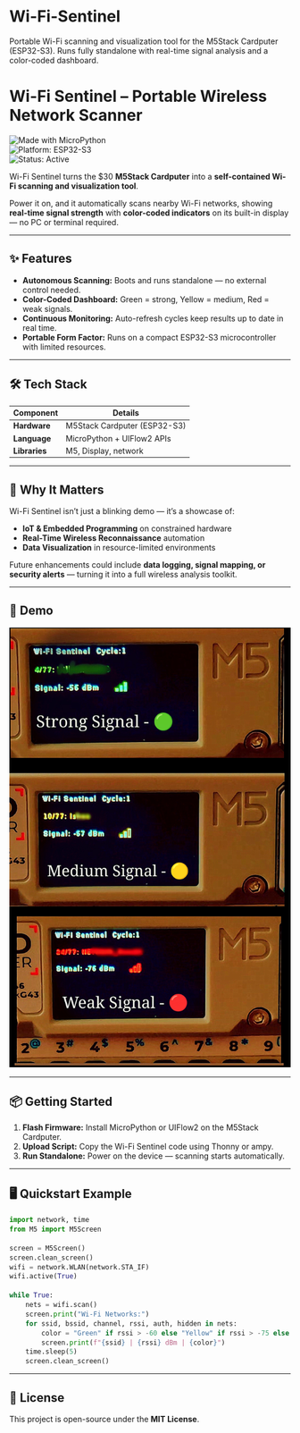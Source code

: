 # Wi-Fi-Sentinel
Portable Wi-Fi scanning and visualization tool for the M5Stack Cardputer (ESP32-S3). Runs fully standalone with real-time signal analysis and a color-coded dashboard.

# Wi-Fi Sentinel – Portable Wireless Network Scanner  

![Made with MicroPython](https://img.shields.io/badge/Made%20with-MicroPython-blue)  
![Platform: ESP32-S3](https://img.shields.io/badge/Platform-ESP32--S3-green)  
![Status: Active](https://img.shields.io/badge/Status-Active-brightgreen)  

Wi-Fi Sentinel turns the $30 **M5Stack Cardputer** into a **self-contained Wi-Fi scanning and visualization tool**.  

Power it on, and it automatically scans nearby Wi-Fi networks, showing **real-time signal strength** with **color-coded indicators** on its built-in display — no PC or terminal required.  

---

## ✨ Features  

- **Autonomous Scanning:** Boots and runs standalone — no external control needed.  
- **Color-Coded Dashboard:** Green = strong, Yellow = medium, Red = weak signals.  
- **Continuous Monitoring:** Auto-refresh cycles keep results up to date in real time.  
- **Portable Form Factor:** Runs on a compact ESP32-S3 microcontroller with limited resources.  

---

## 🛠 Tech Stack  

| Component     | Details                         |
|---------------|---------------------------------|
| **Hardware**   | M5Stack Cardputer (ESP32-S3)     |
| **Language**   | MicroPython + UIFlow2 APIs       |
| **Libraries**  | M5, Display, network             |

---

## 🚀 Why It Matters  

Wi-Fi Sentinel isn’t just a blinking demo — it’s a showcase of:  

- **IoT & Embedded Programming** on constrained hardware  
- **Real-Time Wireless Reconnaissance** automation  
- **Data Visualization** in resource-limited environments  

Future enhancements could include **data logging, signal mapping, or security alerts** — turning it into a full wireless analysis toolkit.  

---

## 📸 Demo  

![Wi-Fi Sentinel Demo](https://github.com/ViM1C/Wi-Fi-Sentinel/raw/main/1000003953.jpg)




  

---

## 📦 Getting Started  

1. **Flash Firmware:** Install MicroPython or UIFlow2 on the M5Stack Cardputer.  
2. **Upload Script:** Copy the Wi-Fi Sentinel code using Thonny or ampy.  
3. **Run Standalone:** Power on the device — scanning starts automatically.  

---

## 🖥 Quickstart Example  

```python
import network, time
from M5 import M5Screen

screen = M5Screen()
screen.clean_screen()
wifi = network.WLAN(network.STA_IF)
wifi.active(True)

while True:
    nets = wifi.scan()
    screen.print("Wi-Fi Networks:")
    for ssid, bssid, channel, rssi, auth, hidden in nets:
        color = "Green" if rssi > -60 else "Yellow" if rssi > -75 else "Red"
        screen.print(f"{ssid} | {rssi} dBm | {color}")
    time.sleep(5)
    screen.clean_screen()
```

---

## 📜 License  

This project is open-source under the **MIT License**.  


